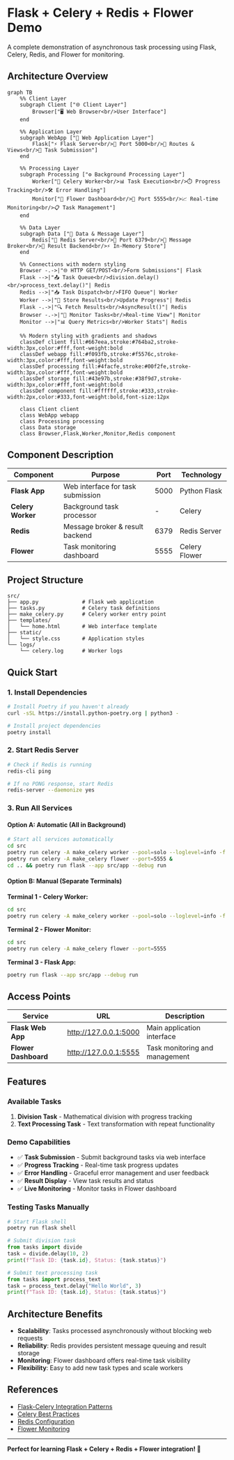 # Flask + Celery + Redis + Flower Demo

A complete demonstration of asynchronous task processing using Flask, Celery, Redis, and Flower for monitoring.

## Architecture Overview

```mermaid
graph TB
    %% Client Layer
    subgraph Client ["🌐 Client Layer"]
        Browser["🖥️ Web Browser<br/>User Interface"]
    end
    
    %% Application Layer  
    subgraph WebApp ["🚀 Web Application Layer"]
        Flask["⚡ Flask Server<br/>🔗 Port 5000<br/>📄 Routes & Views<br/>🎯 Task Submission"]
    end
    
    %% Processing Layer
    subgraph Processing ["⚙️ Background Processing Layer"] 
        Worker["🔄 Celery Worker<br/>📊 Task Execution<br/>⏱️ Progress Tracking<br/>🛠️ Error Handling"]
        Monitor["🌺 Flower Dashboard<br/>🔗 Port 5555<br/>📈 Real-time Monitoring<br/>📋 Task Management"]
    end
    
    %% Data Layer
    subgraph Data ["💾 Data & Message Layer"]
        Redis["🚀 Redis Server<br/>🔗 Port 6379<br/>📨 Message Broker<br/>💽 Result Backend<br/>⚡ In-Memory Store"]
    end
    
    %% Connections with modern styling
    Browser -.->|"🌐 HTTP GET/POST<br/>Form Submissions"| Flask
    Flask -->|"📤 Task Queue<br/>division.delay()<br/>process_text.delay()"| Redis
    Redis -->|"📥 Task Dispatch<br/>FIFO Queue"| Worker
    Worker -->|"💾 Store Results<br/>Update Progress"| Redis  
    Flask -.->|"🔍 Fetch Results<br/>AsyncResult()"| Redis
    Browser -.->|"👀 Monitor Tasks<br/>Real-time View"| Monitor
    Monitor -->|"📊 Query Metrics<br/>Worker Stats"| Redis
    
    %% Modern styling with gradients and shadows
    classDef client fill:#667eea,stroke:#764ba2,stroke-width:3px,color:#fff,font-weight:bold
    classDef webapp fill:#f093fb,stroke:#f5576c,stroke-width:3px,color:#fff,font-weight:bold  
    classDef processing fill:#4facfe,stroke:#00f2fe,stroke-width:3px,color:#fff,font-weight:bold
    classDef storage fill:#43e97b,stroke:#38f9d7,stroke-width:3px,color:#fff,font-weight:bold
    classDef component fill:#ffffff,stroke:#333,stroke-width:2px,color:#333,font-weight:bold,font-size:12px
    
    class Client client
    class WebApp webapp
    class Processing processing  
    class Data storage
    class Browser,Flask,Worker,Monitor,Redis component
```

## Component Description

| Component | Purpose | Port | Technology |
|-----------|---------|------|------------|
| **Flask App** | Web interface for task submission | 5000 | Python Flask |
| **Celery Worker** | Background task processor | - | Celery |  
| **Redis** | Message broker & result backend | 6379 | Redis Server |
| **Flower** | Task monitoring dashboard | 5555 | Celery Flower |

## Project Structure

```text
src/
├── app.py              # Flask web application
├── tasks.py            # Celery task definitions  
├── make_celery.py      # Celery worker entry point
├── templates/
│   └── home.html       # Web interface template
├── static/
│   └── style.css       # Application styles
└── logs/
    └── celery.log      # Worker logs
```

## Quick Start

### 1. Install Dependencies

```bash
# Install Poetry if you haven't already
curl -sSL https://install.python-poetry.org | python3 -

# Install project dependencies
poetry install
```

### 2. Start Redis Server

```bash
# Check if Redis is running
redis-cli ping

# If no PONG response, start Redis
redis-server --daemonize yes
```

### 3. Run All Services

#### Option A: Automatic (All in Background)

```bash
# Start all services automatically
cd src
poetry run celery -A make_celery worker --pool=solo --loglevel=info -f logs/celery.log &
poetry run celery -A make_celery flower --port=5555 &
cd .. && poetry run flask --app src/app --debug run
```

#### Option B: Manual (Separate Terminals)

**Terminal 1 - Celery Worker:**

```bash
cd src
poetry run celery -A make_celery worker --pool=solo --loglevel=info -f logs/celery.log
```

**Terminal 2 - Flower Monitor:**

```bash
cd src  
poetry run celery -A make_celery flower --port=5555
```

**Terminal 3 - Flask App:**

```bash
poetry run flask --app src/app --debug run
```

## Access Points

| Service | URL | Description |
|---------|-----|-------------|
| **Flask Web App** | <http://127.0.0.1:5000> | Main application interface |
| **Flower Dashboard** | <http://127.0.0.1:5555> | Task monitoring and management |

## Features

### Available Tasks

1. **Division Task** - Mathematical division with progress tracking
2. **Text Processing Task** - Text transformation with repeat functionality

### Demo Capabilities

- ✅ **Task Submission** - Submit background tasks via web interface
- ✅ **Progress Tracking** - Real-time task progress updates
- ✅ **Error Handling** - Graceful error management and user feedback  
- ✅ **Result Display** - View task results and status
- ✅ **Live Monitoring** - Monitor tasks in Flower dashboard

### Testing Tasks Manually

```python
# Start Flask shell
poetry run flask shell

# Submit division task
from tasks import divide
task = divide.delay(10, 2)
print(f"Task ID: {task.id}, Status: {task.status}")

# Submit text processing task  
from tasks import process_text
task = process_text.delay("Hello World", 3)
print(f"Task ID: {task.id}, Status: {task.status}")
```

## Architecture Benefits

- **Scalability**: Tasks processed asynchronously without blocking web requests
- **Reliability**: Redis provides persistent message queuing and result storage  
- **Monitoring**: Flower dashboard offers real-time task visibility
- **Flexibility**: Easy to add new task types and scale workers

## References

- [Flask-Celery Integration Patterns](https://flask.palletsprojects.com/en/3.0.x/patterns/celery/)
- [Celery Best Practices](https://docs.celeryq.dev/en/stable/userguide/tasks.html)
- [Redis Configuration](https://redis.io/documentation)
- [Flower Monitoring](https://flower.readthedocs.io/en/latest/)

---

**Perfect for learning Flask + Celery + Redis + Flower integration! 🚀**
